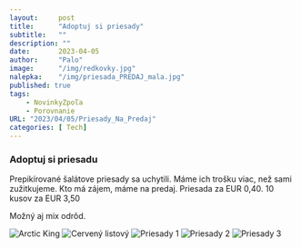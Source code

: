 ```yaml
---
layout:     post
title:      "Adoptuj si priesady"
subtitle:   ""
description: ""
date:       2023-04-05
author:     "Palo"
image:      "/img/redkovky.jpg"
nalepka:	"/img/priesada_PREDAJ_mala.jpg"
published: true
tags:
    - NovinkyZpoľa
    - Porovnanie
URL: "2023/04/05/Priesady_Na_Predaj"
categories: [ Tech]
---
```

### Adoptuj si priesadu ###
Prepikírované šalátove priesady sa uchytili. Máme ich trošku viac, než sami zužitkujeme.
Kto má zájem, máme na predaj.
Priesada za EUR 0,40. 
10 kusov za EUR 3,50

Možný aj mix odrôd.

![Arctic King](/img/priesada_arctic_king.jpg)
![Cervený listový](/img/priesada_cerveny_listovy.jpg)
![Priesady 1](/img/priesadky1.jpg)
![Priesady 2](/img/priesadky2.jpg)
![Priesady 3](/img/priesadky3.jpg)

